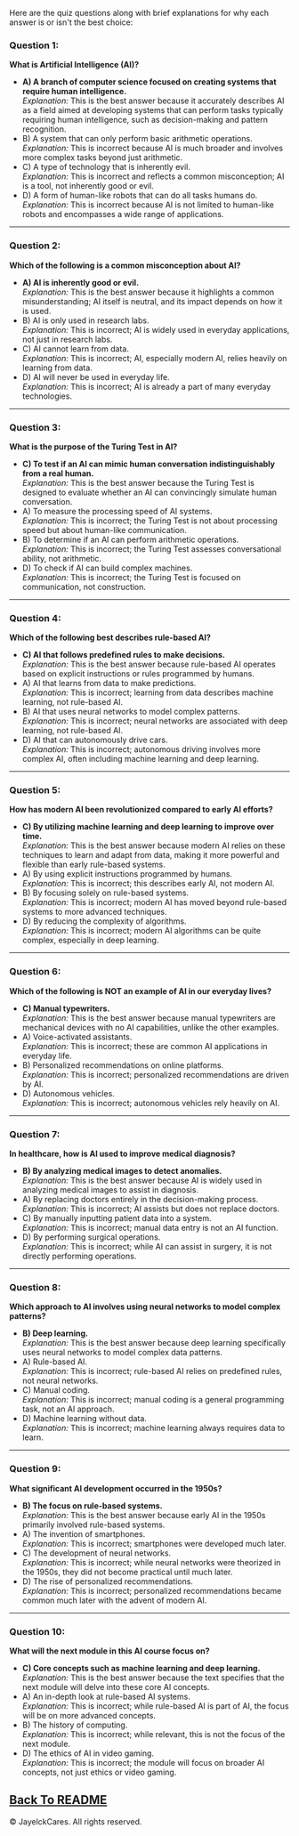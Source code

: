 Here are the quiz questions along with brief explanations for why each answer is or isn't the best choice:

### Question 1:
**What is Artificial Intelligence (AI)?**
- **A) A branch of computer science focused on creating systems that require human intelligence.**  
  *Explanation:* This is the best answer because it accurately describes AI as a field aimed at developing systems that can perform tasks typically requiring human intelligence, such as decision-making and pattern recognition.
- B) A system that can only perform basic arithmetic operations.  
  *Explanation:* This is incorrect because AI is much broader and involves more complex tasks beyond just arithmetic.
- C) A type of technology that is inherently evil.  
  *Explanation:* This is incorrect and reflects a common misconception; AI is a tool, not inherently good or evil.
- D) A form of human-like robots that can do all tasks humans do.  
  *Explanation:* This is incorrect because AI is not limited to human-like robots and encompasses a wide range of applications.

---

### Question 2:
**Which of the following is a common misconception about AI?**
- **A) AI is inherently good or evil.**  
  *Explanation:* This is the best answer because it highlights a common misunderstanding; AI itself is neutral, and its impact depends on how it is used.
- B) AI is only used in research labs.  
  *Explanation:* This is incorrect; AI is widely used in everyday applications, not just in research labs.
- C) AI cannot learn from data.  
  *Explanation:* This is incorrect; AI, especially modern AI, relies heavily on learning from data.
- D) AI will never be used in everyday life.  
  *Explanation:* This is incorrect; AI is already a part of many everyday technologies.

---

### Question 3:
**What is the purpose of the Turing Test in AI?**
- **C) To test if an AI can mimic human conversation indistinguishably from a real human.**  
  *Explanation:* This is the best answer because the Turing Test is designed to evaluate whether an AI can convincingly simulate human conversation.
- A) To measure the processing speed of AI systems.  
  *Explanation:* This is incorrect; the Turing Test is not about processing speed but about human-like communication.
- B) To determine if an AI can perform arithmetic operations.  
  *Explanation:* This is incorrect; the Turing Test assesses conversational ability, not arithmetic.
- D) To check if AI can build complex machines.  
  *Explanation:* This is incorrect; the Turing Test is focused on communication, not construction.

---

### Question 4:
**Which of the following best describes rule-based AI?**
- **C) AI that follows predefined rules to make decisions.**  
  *Explanation:* This is the best answer because rule-based AI operates based on explicit instructions or rules programmed by humans.
- A) AI that learns from data to make predictions.  
  *Explanation:* This is incorrect; learning from data describes machine learning, not rule-based AI.
- B) AI that uses neural networks to model complex patterns.  
  *Explanation:* This is incorrect; neural networks are associated with deep learning, not rule-based AI.
- D) AI that can autonomously drive cars.  
  *Explanation:* This is incorrect; autonomous driving involves more complex AI, often including machine learning and deep learning.

---

### Question 5:
**How has modern AI been revolutionized compared to early AI efforts?**
- **C) By utilizing machine learning and deep learning to improve over time.**  
  *Explanation:* This is the best answer because modern AI relies on these techniques to learn and adapt from data, making it more powerful and flexible than early rule-based systems.
- A) By using explicit instructions programmed by humans.  
  *Explanation:* This is incorrect; this describes early AI, not modern AI.
- B) By focusing solely on rule-based systems.  
  *Explanation:* This is incorrect; modern AI has moved beyond rule-based systems to more advanced techniques.
- D) By reducing the complexity of algorithms.  
  *Explanation:* This is incorrect; modern AI algorithms can be quite complex, especially in deep learning.

---

### Question 6:
**Which of the following is NOT an example of AI in our everyday lives?**
- **C) Manual typewriters.**  
  *Explanation:* This is the best answer because manual typewriters are mechanical devices with no AI capabilities, unlike the other examples.
- A) Voice-activated assistants.  
  *Explanation:* This is incorrect; these are common AI applications in everyday life.
- B) Personalized recommendations on online platforms.  
  *Explanation:* This is incorrect; personalized recommendations are driven by AI.
- D) Autonomous vehicles.  
  *Explanation:* This is incorrect; autonomous vehicles rely heavily on AI.

---

### Question 7:
**In healthcare, how is AI used to improve medical diagnosis?**
- **B) By analyzing medical images to detect anomalies.**  
  *Explanation:* This is the best answer because AI is widely used in analyzing medical images to assist in diagnosis.
- A) By replacing doctors entirely in the decision-making process.  
  *Explanation:* This is incorrect; AI assists but does not replace doctors.
- C) By manually inputting patient data into a system.  
  *Explanation:* This is incorrect; manual data entry is not an AI function.
- D) By performing surgical operations.  
  *Explanation:* This is incorrect; while AI can assist in surgery, it is not directly performing operations.

---

### Question 8:
**Which approach to AI involves using neural networks to model complex patterns?**
- **B) Deep learning.**  
  *Explanation:* This is the best answer because deep learning specifically uses neural networks to model complex data patterns.
- A) Rule-based AI.  
  *Explanation:* This is incorrect; rule-based AI relies on predefined rules, not neural networks.
- C) Manual coding.  
  *Explanation:* This is incorrect; manual coding is a general programming task, not an AI approach.
- D) Machine learning without data.  
  *Explanation:* This is incorrect; machine learning always requires data to learn.

---

### Question 9:
**What significant AI development occurred in the 1950s?**
- **B) The focus on rule-based systems.**  
  *Explanation:* This is the best answer because early AI in the 1950s primarily involved rule-based systems.
- A) The invention of smartphones.  
  *Explanation:* This is incorrect; smartphones were developed much later.
- C) The development of neural networks.  
  *Explanation:* This is incorrect; while neural networks were theorized in the 1950s, they did not become practical until much later.
- D) The rise of personalized recommendations.  
  *Explanation:* This is incorrect; personalized recommendations became common much later with the advent of modern AI.

---

### Question 10:
**What will the next module in this AI course focus on?**
- **C) Core concepts such as machine learning and deep learning.**  
  *Explanation:* This is the best answer because the text specifies that the next module will delve into these core AI concepts.
- A) An in-depth look at rule-based AI systems.  
  *Explanation:* This is incorrect; while rule-based AI is part of AI, the focus will be on more advanced concepts.
- B) The history of computing.  
  *Explanation:* This is incorrect; while relevant, this is not the focus of the next module.
- D) The ethics of AI in video gaming.  
  *Explanation:* This is incorrect; the module will focus on broader AI concepts, not just ethics or video gaming.
  
  
  
<a href="README.md">Back To README</a>
---

© JayelckCares. All rights reserved.

